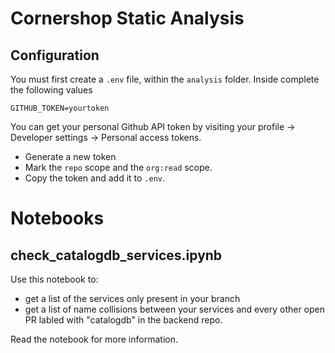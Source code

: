 # Cornershop Static Analysis


## Configuration

You must first create a `.env` file, within the `analysis` folder.
Inside complete the following values

~~~
GITHUB_TOKEN=yourtoken
~~~

You can get your personal Github API token by visiting your profile -> Developer settings -> Personal access tokens.

* Generate a new token
* Mark the `repo` scope and the `org:read` scope.
* Copy the token and add it to `.env`.


# Notebooks

## check_catalogdb_services.ipynb

Use this notebook to:

* get a list of the services only present in your branch
* get a list of name collisions between your services and every other open PR labled with "catalogdb" in the backend repo.

Read the notebook for more information.